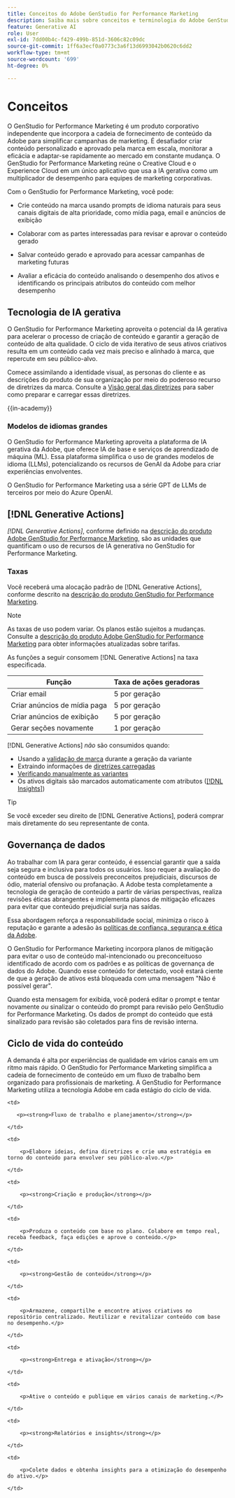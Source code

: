 ```yaml
---
title: Conceitos do Adobe GenStudio for Performance Marketing
description: Saiba mais sobre conceitos e terminologia do Adobe GenStudio for Performance Marketing.
feature: Generative AI
role: User
exl-id: 7dd00b4c-f429-499b-851d-3606c82c09dc
source-git-commit: 1ff6a3ecf0a0773c3a6f13d6993042b0620c6dd2
workflow-type: tm+mt
source-wordcount: '699'
ht-degree: 0%

---
```


# Conceitos 

O GenStudio for Performance Marketing é um produto corporativo independente que incorpora a cadeia de fornecimento de conteúdo da Adobe para simplificar campanhas de marketing. É desafiador criar conteúdo personalizado e aprovado pela marca em escala, monitorar a eficácia e adaptar-se rapidamente ao mercado em constante mudança. O GenStudio for Performance Marketing reúne o Creative Cloud e o Experience Cloud em um único aplicativo que usa a IA gerativa como um multiplicador de desempenho para equipes de marketing corporativas.

Com o GenStudio for Performance Marketing, você pode:

* Crie conteúdo na marca usando prompts de idioma naturais para seus canais digitais de alta prioridade, como mídia paga, email e anúncios de exibição

* Colaborar com as partes interessadas para revisar e aprovar o conteúdo gerado
* Salvar conteúdo gerado e aprovado para acessar campanhas de marketing futuras
* Avaliar a eficácia do conteúdo analisando o desempenho dos ativos e identificando os principais atributos do conteúdo com melhor desempenho

## Tecnologia de IA gerativa

O GenStudio for Performance Marketing aproveita o potencial da IA gerativa para acelerar o processo de criação de conteúdo e garantir a geração de conteúdo de alta qualidade. O ciclo de vida iterativo de seus ativos criativos resulta em um conteúdo cada vez mais preciso e alinhado à marca, que repercute em seu público-alvo.

Comece assimilando a identidade visual, as personas do cliente e as descrições do produto de sua organização por meio do poderoso recurso de diretrizes da marca. Consulte a [Visão geral das diretrizes](../user-guide/guidelines/overview.md) para saber como preparar e carregar essas diretrizes.

{{in-academy}}

### Modelos de idiomas grandes

O GenStudio for Performance Marketing aproveita a plataforma de IA gerativa da Adobe, que oferece IA de base e serviços de aprendizado de máquina (ML). Essa plataforma simplifica o uso de grandes modelos de idioma (LLMs), potencializando os recursos de GenAI da Adobe para criar experiências envolventes.

O GenStudio for Performance Marketing usa a série GPT de LLMs de terceiros por meio do Azure OpenAI.<!-- Claude, and Gemini models. -->

## [!DNL Generative Actions]

_[!DNL Generative Actions]_, conforme definido na [descrição do produto Adobe GenStudio for Performance Marketing](https://helpx.adobe.com/br/legal/product-descriptions/adobe-genstudio-for-performance-marketing---product-description.html), são as unidades que quantificam o uso de recursos de IA generativa no GenStudio for Performance Marketing.

<!-- Add example about usage mode?
Where users check how many generative actions they have left
How they re-up their genactions
If genactions roll over month to month or not -->

### Taxas

Você receberá uma alocação padrão de [!DNL Generative Actions], conforme descrito na [descrição do produto GenStudio for Performance Marketing](https://helpx.adobe.com/br/legal/product-descriptions/adobe-genstudio-for-performance-marketing---product-description.html).

>[!NOTE]
>
>As taxas de uso podem variar. Os planos estão sujeitos a mudanças. Consulte a [descrição do produto Adobe GenStudio for Performance Marketing](https://helpx.adobe.com/br/legal/product-descriptions/adobe-genstudio-for-performance-marketing---product-description.html) para obter informações atualizadas sobre tarifas.

As funções a seguir consomem [!DNL Generative Actions] na taxa especificada.

| Função | Taxa de ações geradoras |
| -----------------------  | ------------------ |
| Criar email | 5 por geração |
| Criar anúncios de mídia paga | 5 por geração |
| Criar anúncios de exibição | 5 por geração |
| Gerar seções novamente | 1 por geração |

<!-- | Generate on-brand images | 1 per prompt  |
| Translation              | 1 per prompt  |
| Video: ADLS              | 1 per prompt  |
| Video: TTS + Avatar      | 1 per prompt  | -->

[!DNL Generative Actions] _não_ são consumidos quando:

* Usando a [validação de marca](/help/user-guide/guidelines/brand-validation.md) durante a geração da variante
* Extraindo informações de [diretrizes carregadas](/help/user-guide/guidelines/add-guidelines.md)
* [Verificando manualmente as variantes](/help/user-guide/guidelines/brand-validation.md#improve-brand-alignment)
* Os ativos digitais são marcados automaticamente com atributos ([[!DNL Insights]](/help/user-guide/insights/overview.md))

>[!TIP]
>
>Se você exceder seu direito de [!DNL Generative Actions], poderá comprar mais diretamente do seu representante de conta.

## Governança de dados

Ao trabalhar com IA para gerar conteúdo, é essencial garantir que a saída seja segura e inclusiva para todos os usuários. Isso requer a avaliação do conteúdo em busca de possíveis preconceitos prejudiciais, discursos de ódio, material ofensivo ou profanação. A Adobe testa completamente a tecnologia de geração de conteúdo a partir de várias perspectivas, realiza revisões éticas abrangentes e implementa planos de mitigação eficazes para evitar que conteúdo prejudicial surja nas saídas.

Essa abordagem reforça a responsabilidade social, minimiza o risco à reputação e garante a adesão às [políticas de confiança, segurança e ética da Adobe](https://www.adobe.com/content/dam/cc/en/ai-ethics/pdfs/Adobe-AI-Ethics-Principles.pdf).

O GenStudio for Performance Marketing incorpora planos de mitigação para evitar o uso de conteúdo mal-intencionado ou preconceituoso identificado de acordo com os padrões e as políticas de governança de dados do Adobe. Quando esse conteúdo for detectado, você estará ciente de que a geração de ativos está bloqueada com uma mensagem &quot;Não é possível gerar&quot;.

Quando esta mensagem for exibida, você poderá editar o prompt e tentar novamente _ou_ sinalizar o conteúdo do prompt para revisão pelo GenStudio for Performance Marketing. Os dados de prompt do conteúdo que está sinalizado para revisão são coletados para fins de revisão interna.

## Ciclo de vida do conteúdo

A demanda é alta por experiências de qualidade em vários canais em um ritmo mais rápido. O GenStudio for Performance Marketing simplifica a cadeia de fornecimento de conteúdo em um fluxo de trabalho bem organizado para profissionais de marketing. A GenStudio for Performance Marketing utiliza a tecnologia Adobe em cada estágio do ciclo de vida.

<table style="table-layout:auto">

<tr style="border: 0;">

    <td>

       <p><strong>Fluxo de trabalho e planejamento</strong></p>

    </td>

    <td>

        <p>Elabore ideias, defina diretrizes e crie uma estratégia em torno do conteúdo para envolver seu público-alvo.</p>

    </td>

</tr>

<tr style="border: 0;">

    <td>

        <p><strong>Criação e produção</strong></p>

    </td>

    <td>

        <p>Produza o conteúdo com base no plano. Colabore em tempo real, receba feedback, faça edições e aprove o conteúdo.</p>

    </td>

</tr>

<tr style="border: 0;">

    <td>

        <p><strong>Gestão de conteúdo</strong></p>

    </td>

    <td>

        <p>Armazene, compartilhe e encontre ativos criativos no repositório centralizado. Reutilizar e revitalizar conteúdo com base no desempenho.</p>

    </td>

</tr>

<tr style="border: 0;">

    <td>

        <p><strong>Entrega e ativação</strong></p>

    </td>

    <td>

        <p>Ative o conteúdo e publique em vários canais de marketing.</P>

    </td>

</tr>

<tr style="border: 0;">

    <td>

        <p><strong>Relatórios e insights</strong></p>

    </td>

    <td>

        <p>Colete dados e obtenha insights para a otimização do desempenho do ativo.</p>

    </td>

</tr>

</table>
